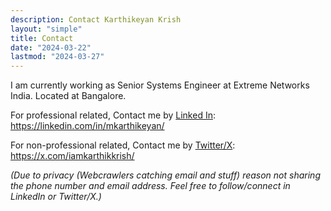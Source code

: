 ```yaml
---
description: Contact Karthikeyan Krish
layout: "simple"
title: Contact
date: "2024-03-22"
lastmod: "2024-03-27"
---
```


I am currently working as Senior Systems Engineer at Extreme Networks India. Located at Bangalore.</a>

For professional related, Contact me by <a href="https://linkedin.com/in/mkarthikeyan/" target="_blank" rel="noopener">Linked In</a>: https://linkedin.com/in/mkarthikeyan/

For non-professional related, Contact me by <a href="https://x.com/iamkarthikkrish/" target="_blank" rel="noopener">Twitter/X</a>: https://x.com/iamkarthikkrish/

*(Due to privacy (Webcrawlers catching email and stuff) reason not sharing the phone number and email address. Feel free to follow/connect in LinkedIn or Twitter/X.)*